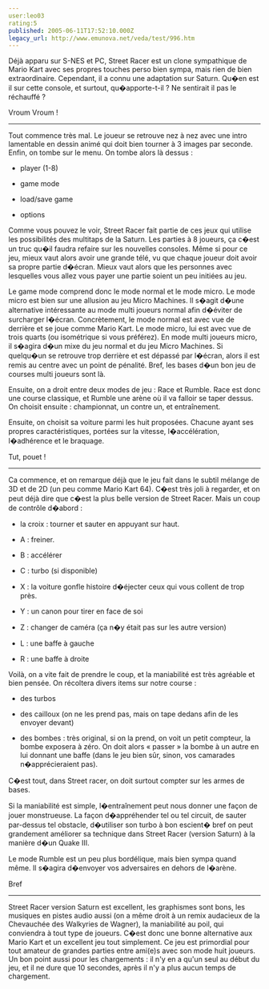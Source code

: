 ```yaml
---
user:leo03
rating:5
published: 2005-06-11T17:52:10.000Z
legacy_url: http://www.emunova.net/veda/test/996.htm
---
```

Déjà apparu sur S-NES et PC, Street Racer est un clone sympathique de Mario Kart avec ses propres touches perso bien sympa, mais rien de bien extraordinaire. Cependant, il a connu une adaptation sur Saturn. Qu�en est il sur cette console, et surtout, qu�apporte-t-il ? Ne sentirait il pas le réchauffé ?  

  

Vroum Vroum !  

-------------------  

Tout commence très mal. Le joueur se retrouve nez à nez avec une intro lamentable en dessin animé qui doit bien tourner à 3 images par seconde. Enfin, on tombe sur le menu. On tombe alors là dessus :  

- player (1-8)  

- game mode  

- load/save game  

- options  

  

Comme vous pouvez le voir, Street Racer fait partie de ces jeux qui utilise les possibilités des multitaps de la Saturn. Les parties à 8 joueurs, ça c�est un truc qu�il faudra refaire sur les nouvelles consoles. Même si pour ce jeu, mieux vaut alors avoir une grande télé, vu que chaque joueur doit avoir sa propre partie d�écran. Mieux vaut alors que les personnes avec lesquelles vous allez vous payer une partie soient un peu initiées au jeu.  

  

Le game mode comprend donc le mode normal et le mode micro. Le mode micro est bien sur une allusion au jeu Micro Machines. Il s�agit d�une alternative intéressante au mode multi joueurs normal afin d�éviter de surcharger l�écran. Concrètement, le mode normal est avec vue de derrière et se joue comme Mario Kart. Le mode micro, lui est avec vue de trois quarts (ou isométrique si vous préférez). En mode multi joueurs micro, il s�agira d�un mixe du jeu normal et du jeu Micro Machines. Si quelqu�un se retrouve trop derrière et est dépassé par l�écran, alors il est remis au centre avec un point de pénalité. Bref, les bases d�un bon jeu de courses multi joueurs sont là.  

  

Ensuite, on a droit entre deux modes de jeu : Race et Rumble. Race est donc une course classique, et Rumble une arène où il va falloir se taper dessus. On choisit ensuite : championnat, un contre un, et entraînement.  

  

Ensuite, on choisit sa voiture parmi les huit proposées. Chacune ayant ses propres caractéristiques, portées sur la vitesse, l�accélération, l�adhérence et le braquage.  

  

Tut, pouet !  

--------------  

Ca commence, et on remarque déjà que le jeu fait dans le subtil mélange de 3D et de 2D (un peu comme Mario Kart 64). C�est très joli à regarder, et on peut déjà dire que c�est la plus belle version de Street Racer. Mais un coup de contrôle d�abord :  

- la croix : tourner et sauter en appuyant sur haut.  

- A : freiner.  

- B : accélérer  

- C : turbo (si disponible)  

- X : la voiture gonfle histoire d�éjecter ceux qui vous collent de trop près.  

- Y : un canon pour tirer en face de soi  

- Z : changer de caméra (ça n�y était pas sur les autre version)  

- L : une baffe à gauche  

- R : une baffe à droite  

  

Voilà, on a vite fait de prendre le coup, et la maniabilité est très agréable et bien pensée. On récoltera divers items sur notre course :  

- des turbos  

- des cailloux (on ne les prend pas, mais on tape dedans afin de les envoyer devant)  

- des bombes : très original, si on la prend, on voit un petit compteur, la bombe exposera à zéro. On doit alors « passer » la bombe à un autre en lui donnant une baffe (dans le jeu bien sûr, sinon, vos camarades n�apprécieraient pas).  

  

C�est tout, dans Street racer, on doit surtout compter sur les armes de bases.  

  

Si la maniabilité est simple, l�entraînement peut nous donner une façon de jouer monstrueuse. La façon d�appréhender tel ou tel circuit, de sauter par-dessus tel obstacle, d�utiliser son turbo à bon escient� bref on peut grandement améliorer sa technique dans Street Racer (version Saturn) à la manière d�un Quake III.  

  

Le mode Rumble est un peu plus bordélique, mais bien sympa quand même. Il s�agira d�envoyer vos adversaires en dehors de l�arène.  

  

Bref  

-----  

Street Racer version Saturn est excellent, les graphismes sont bons, les musiques en pistes audio aussi (on a même droit à un remix audacieux de la Chevauchée des Walkyries de Wagner), la maniabilité au poil, qui conviendra à tout type de joueurs. C�est donc une bonne alternative aux Mario Kart et un excellent jeu tout simplement. Ce jeu est primordial pour tout amateur de grandes parties entre ami(e)s avec son mode huit joueurs. Un bon point aussi pour les chargements : il n'y en a qu'un seul au début du jeu, et il ne dure que 10 secondes, après il n'y a plus aucun temps de chargement.